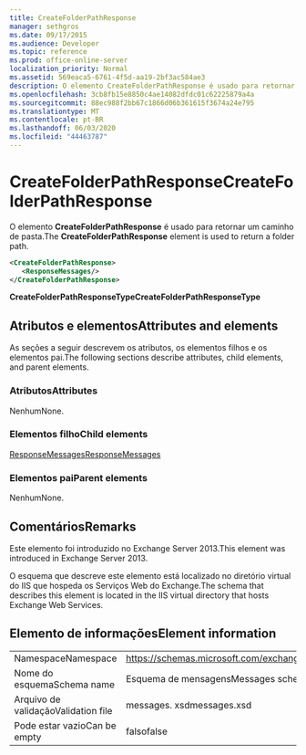 ```yaml
---
title: CreateFolderPathResponse
manager: sethgros
ms.date: 09/17/2015
ms.audience: Developer
ms.topic: reference
ms.prod: office-online-server
localization_priority: Normal
ms.assetid: 569eaca5-6761-4f5d-aa19-2bf3ac584ae3
description: O elemento CreateFolderPathResponse é usado para retornar um caminho de pasta.
ms.openlocfilehash: 3cb8fb15e8850c4ae14082dfdc01c62225879a4a
ms.sourcegitcommit: 88ec988f2bb67c1866d06b361615f3674a24e795
ms.translationtype: MT
ms.contentlocale: pt-BR
ms.lasthandoff: 06/03/2020
ms.locfileid: "44463787"
---
```

# <a name="createfolderpathresponse"></a><span data-ttu-id="53976-103">CreateFolderPathResponse</span><span class="sxs-lookup"><span data-stu-id="53976-103">CreateFolderPathResponse</span></span>

<span data-ttu-id="53976-104">O elemento **CreateFolderPathResponse** é usado para retornar um caminho de pasta.</span><span class="sxs-lookup"><span data-stu-id="53976-104">The **CreateFolderPathResponse** element is used to return a folder path.</span></span> 
  
```XML
<CreateFolderPathResponse>
   <ResponseMessages/>
</CreateFolderPathResponse>
```

 <span data-ttu-id="53976-105">**CreateFolderPathResponseType**</span><span class="sxs-lookup"><span data-stu-id="53976-105">**CreateFolderPathResponseType**</span></span>
## <a name="attributes-and-elements"></a><span data-ttu-id="53976-106">Atributos e elementos</span><span class="sxs-lookup"><span data-stu-id="53976-106">Attributes and elements</span></span>

<span data-ttu-id="53976-107">As seções a seguir descrevem os atributos, os elementos filhos e os elementos pai.</span><span class="sxs-lookup"><span data-stu-id="53976-107">The following sections describe attributes, child elements, and parent elements.</span></span>
  
### <a name="attributes"></a><span data-ttu-id="53976-108">Atributos</span><span class="sxs-lookup"><span data-stu-id="53976-108">Attributes</span></span>

<span data-ttu-id="53976-109">Nenhum</span><span class="sxs-lookup"><span data-stu-id="53976-109">None.</span></span>
  
### <a name="child-elements"></a><span data-ttu-id="53976-110">Elementos filho</span><span class="sxs-lookup"><span data-stu-id="53976-110">Child elements</span></span>

[<span data-ttu-id="53976-111">ResponseMessages</span><span class="sxs-lookup"><span data-stu-id="53976-111">ResponseMessages</span></span>](responsemessages.md)
  
### <a name="parent-elements"></a><span data-ttu-id="53976-112">Elementos pai</span><span class="sxs-lookup"><span data-stu-id="53976-112">Parent elements</span></span>

<span data-ttu-id="53976-113">Nenhum</span><span class="sxs-lookup"><span data-stu-id="53976-113">None.</span></span>
  
## <a name="remarks"></a><span data-ttu-id="53976-114">Comentários</span><span class="sxs-lookup"><span data-stu-id="53976-114">Remarks</span></span>

<span data-ttu-id="53976-115">Este elemento foi introduzido no Exchange Server 2013.</span><span class="sxs-lookup"><span data-stu-id="53976-115">This element was introduced in Exchange Server 2013.</span></span>
  
<span data-ttu-id="53976-116">O esquema que descreve este elemento está localizado no diretório virtual do IIS que hospeda os Serviços Web do Exchange.</span><span class="sxs-lookup"><span data-stu-id="53976-116">The schema that describes this element is located in the IIS virtual directory that hosts Exchange Web Services.</span></span>
  
## <a name="element-information"></a><span data-ttu-id="53976-117">Elemento de informações</span><span class="sxs-lookup"><span data-stu-id="53976-117">Element information</span></span>

|||
|:-----|:-----|
|<span data-ttu-id="53976-118">Namespace</span><span class="sxs-lookup"><span data-stu-id="53976-118">Namespace</span></span>  <br/> |https://schemas.microsoft.com/exchange/services/2006/messages  <br/> |
|<span data-ttu-id="53976-119">Nome do esquema</span><span class="sxs-lookup"><span data-stu-id="53976-119">Schema name</span></span>  <br/> |<span data-ttu-id="53976-120">Esquema de mensagens</span><span class="sxs-lookup"><span data-stu-id="53976-120">Messages schema</span></span>  <br/> |
|<span data-ttu-id="53976-121">Arquivo de validação</span><span class="sxs-lookup"><span data-stu-id="53976-121">Validation file</span></span>  <br/> |<span data-ttu-id="53976-122">messages. xsd</span><span class="sxs-lookup"><span data-stu-id="53976-122">messages.xsd</span></span>  <br/> |
|<span data-ttu-id="53976-123">Pode estar vazio</span><span class="sxs-lookup"><span data-stu-id="53976-123">Can be empty</span></span>  <br/> |<span data-ttu-id="53976-124">falso</span><span class="sxs-lookup"><span data-stu-id="53976-124">false</span></span>  <br/> |
   

